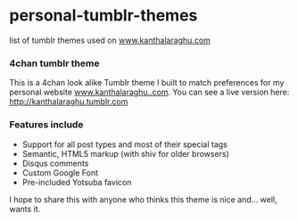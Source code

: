 # personal-tumblr-themes
list of tumblr themes used on www.kanthalaraghu.com

### 4chan tumblr theme
This is a 4chan look alike Tumblr theme I built to match preferences for my personal website www.kanthalaraghu..com. You can see a live version here: http://kanthalaraghu.tumblr.com

 ### Features include

* Support for all post types and most of their special tags
* Semantic, HTML5 markup (with shiv for older browsers)
* Disqus comments
* Custom Google Font
* Pre-included Yotsuba favicon

I hope to share this with anyone who thinks this theme is nice and... well, wants it.

